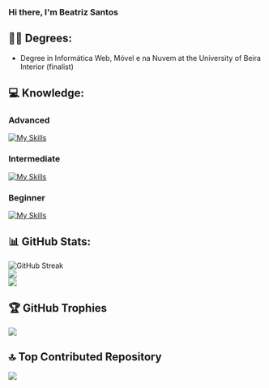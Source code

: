 ### Hi there, I'm Beatriz Santos 

## 👩‍🎓 Degrees:
- Degree in Informática Web, Móvel e na Nuvem at the University of Beira Interior (finalist) 

## 💻 Knowledge:
### Advanced
[![My Skills](https://skillicons.dev/icons?i=java,javascript,css,html,mongodb,mysql,illustrator,figma&theme=light)](https://skillicons.dev)

### Intermediate 
[![My Skills](https://skillicons.dev/icons?i=php,python,express,flutter,dart,firebase,photoshop&theme=light)](https://skillicons.dev)

### Beginner 
[![My Skills](https://skillicons.dev/icons?i=docker,kubernetes,django,blender,unity&theme=light)](https://skillicons.dev)

## 📊 GitHub Stats:
![GitHub Streak](https://nirzak-streak-stats.vercel.app/?user=beatrizfs04&theme=algolia)<br/>
![](https://github-readme-stats.vercel.app/api?username=beatrizfs04&theme=algolia&show_icons=true)<br/>
![](https://github-readme-stats.vercel.app/api/top-langs/?username=beatrizfs04&theme=algolia&hide_border=false&include_all_commits=true&count_private=true&layout=compact)

## 🏆 GitHub Trophies
![](https://github-profile-trophy.vercel.app/?username=beatrizfs04&theme=algolia)

## 🔝 Top Contributed Repository
![](https://github-contributor-stats.vercel.app/api?username=beatrizfs04&limit=20&theme=dark&combine_all_yearly_contributions=true)

